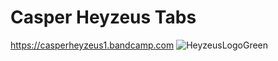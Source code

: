 
# Casper Heyzeus Tabs
<https://casperheyzeus1.bandcamp.com>
![HeyzeusLogoGreen](https://user-images.githubusercontent.com/91059083/150850411-97e8c540-13ba-4486-9adc-54a8bc9c8538.png)
